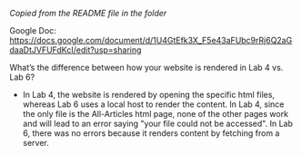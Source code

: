 *Copied from the README file in the folder*

Google Doc: https://docs.google.com/document/d/1U4GtEfk3X_F5e43aFUbc9rRj6Q2aGdaaDtJVFUFdKcI/edit?usp=sharing

What’s the difference between how your website is rendered in Lab 4 vs. Lab 6?
- In Lab 4, the website is rendered by opening the specific html files, whereas Lab 6 uses a local host to render the content. In Lab 4, since the only file is the All-Articles html page, none of the other pages work and will lead to an error saying "your file could not be accessed". In Lab 6, there was no errors because it renders content by fetching from a server. 
